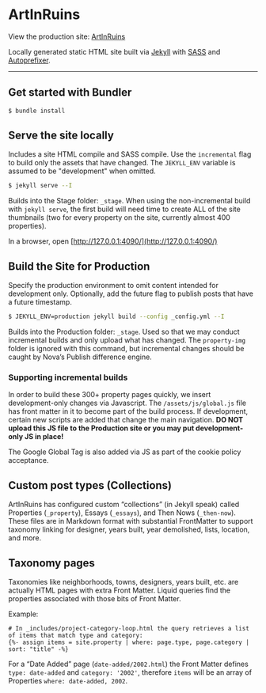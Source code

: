 ArtInRuins
==========

View the production site: [ArtInRuins](//artinruins.com)

Locally generated static HTML site built via [Jekyll](//jekyllrb.com/) with
[SASS](//sass-lang.com/) and [Autoprefixer](//github.com/vwochnik/jekyll-autoprefixer).

***

## Get started with Bundler

```bash
$ bundle install
```

## Serve the site locally

Includes a site HTML compile and SASS compile. Use the `incremental` flag to build
only the assets that have changed. The `JEKYLL_ENV` variable is assumed to be
"development" when omitted.

```bash
$ jekyll serve --I
```

Builds into the Stage folder: `_stage`. When using the non-incremental build with `jekyll serve`, the first build will need
time to create ALL of the site thumbnails (two for every property on the site, currently almost 400 properties).

In a browser, open [http://127.0.0.1:4090/](http://127.0.0.1:4090/)


## Build the Site for Production

Specify the production environment to omit content intended for development only.
Optionally, add the future flag to publish posts that have a future timestamp.

```bash
$ JEKYLL_ENV=production jekyll build --config _config.yml --I
```

Builds into the Production folder: `_stage`. Used so that we may conduct incremental
builds and only upload what has changed. The `property-img` folder is ignored with this command,
but incremental changes should be caught by Nova’s Publish difference engine.

### Supporting incremental builds

In order to build these 300+ property pages quickly, we insert development-only changes
via Javascript. The `/assets/js/global.js` file has front matter in it to become part
of the build process. If development, certain new scripts are added that change the
main navigation. **DO NOT upload this JS file to the Production site or you may put
development-only JS in place!**

The Google Global Tag is also added via JS as part of the cookie policy acceptance.


## Custom post types (Collections)

ArtInRuins has configured custom “collections” (in Jekyll speak) called Properties (`_property`), 
Essays (`_essays`), and Then Nows (`_then-now`). These files are in Markdown format with substantial
FrontMatter to support taxonomy linking for designer, years built, year demolished, lists, location,
and more.


## Taxonomy pages

Taxonomies like neighborhoods, towns, designers, years built, etc. are actually HTML pages with extra 
Front Matter. Liquid queries find the properties associated with those bits of Front Matter.

Example:
```
# In _includes/project-category-loop.html the query retrieves a list of items that match type and category:
{%- assign items = site.property | where: page.type, page.category | sort: "title" -%}
```

For a “Date Added” page (`date-added/2002.html`) the Front Matter defines `type: date-added` and `category: '2002'`, 
therefore `items` will be an array of Properties `where: date-added, 2002`.
